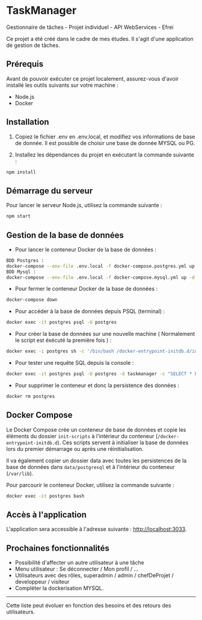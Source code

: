 # TaskManager

Gestionnaire de tâches - Projet individuel - API WebServices - Efrei

Ce projet a été créé dans le cadre de mes études. Il s'agit d'une application de gestion de tâches.

## Prérequis

Avant de pouvoir exécuter ce projet localement, assurez-vous d'avoir installé les outils suivants sur votre machine :

- Node.js
- Docker

## Installation

1. Copiez le fichier .env en .env.local, et modifiez vos informations de base de donnée. Il est possible de choisir une base de donnée MYSQL ou PG.

2. Installez les dépendances du projet en exécutant la commande suivante :

```bash
npm install
```

## Démarrage du serveur

Pour lancer le serveur Node.js, utilisez la commande suivante :

```bash
npm start
```

## Gestion de la base de données

- Pour lancer le conteneur Docker de la base de données :

```bash
BDD Postgres :
docker-compose --env-file .env.local -f docker-compose.postgres.yml up -d
BDD Mysql :
docker-compose --env-file .env.local -f docker-compose.mysql.yml up -d
```

- Pour fermer le conteneur Docker de la base de données :

```bash
docker-compose down
```

- Pour accéder à la base de données depuis PSQL (terminal) :

```bash
docker exec -it postgres psql -U postgres
```

- Pour créer la base de données sur une nouvelle machine ( Normalement le script est éxécuté la première fois ) :

```bash
docker exec -i postgres sh -c '/bin/bash /docker-entrypoint-initdb.d/init.sh'
```

- Pour tester une requête SQL depuis la console :

```bash
docker exec -it postgres psql -U postgres -d taskmanager -c "SELECT * FROM tasks;"
```

- Pour supprimer le conteneur et donc la persistence des données :

```bash
docker rm postgres
```

## Docker Compose

Le Docker Compose crée un conteneur de base de données et copie les éléments du dossier `init-scripts` à l'intérieur du conteneur (`/docker-entrypoint-initdb.d`). Ces scripts servent à initialiser la base de données lors du premier démarrage ou après une réinitialisation.

Il va également copier un dossier data avec toutes les persistences de la base de données dans `data/postgresql` et à l'intérieur du conteneur (`/var/lib`).

Pour parcourir le conteneur Docker, utilisez la commande suivante :

```bash
docker exec -it postgres bash
```

## Accès à l'application

L'application sera accessible à l'adresse suivante : [http://localhost:3033](http://localhost:3033).

## Prochaines fonctionnalités

- Possibilité d'affecter un autre utilisateur à une tâche
- Menu utilisateur : Se déconnecter / Mon profil / ...
- Utilisateurs avec des rôles, superadmin / admin / chefDeProjet / developpeur / visiteur
- Compléter la dockerisation MYSQL.


---

Cette liste peut évoluer en fonction des besoins et des retours des utilisateurs.